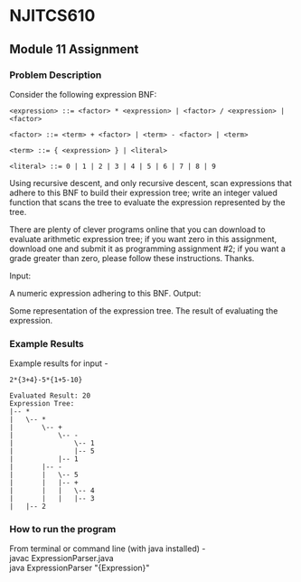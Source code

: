 # NJITCS610
## Module 11 Assignment
### Problem Description
Consider the following expression BNF:

```plaintext
<expression> ::= <factor> * <expression> | <factor> / <expression> | <factor>

<factor> ::= <term> + <factor> | <term> - <factor> | <term>

<term> ::= { <expression> } | <literal>

<literal> ::= 0 | 1 | 2 | 3 | 4 | 5 | 6 | 7 | 8 | 9
```

Using recursive descent, and only recursive descent, scan expressions that adhere to this BNF to build their expression tree; write an integer valued function that scans the tree to evaluate the expression represented by the tree.

There are plenty of clever programs online that you can download to evaluate arithmetic expression tree; if you want zero in this assignment, download one and submit it as programming assignment #2; if you want a grade greater than zero, please follow these instructions. Thanks.

Input:

A numeric expression adhering to this BNF.
Output:

Some representation of the expression tree.
The result of evaluating the expression.

### Example Results 
Example results for input -
```
2*{3+4}-5*{1+5-10}
```
```
Evaluated Result: 20
Expression Tree:
|-- *
|   \-- *
|       \-- +
|           \-- -
|               \-- 1
|               |-- 5
|           |-- 1
|       |-- -
|       |   \-- 5
|       |   |-- +
|       |   |   \-- 4
|       |   |   |-- 3
|   |-- 2
```

### How to run the program
From terminal or command line (with java installed) -
<br>
javac ExpressionParser.java
<br>
java ExpressionParser "{Expression}"
<br>
